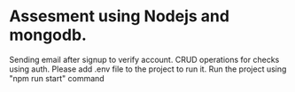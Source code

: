 # Assesment using Nodejs and mongodb.
Sending email after signup to verify account.
CRUD operations for checks using auth.
Please add .env file to the project to run it.
Run the project using "npm run start" command
